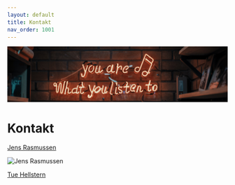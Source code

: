 ```yaml
---
layout: default
title: Kontakt
nav_order: 1001
---
```

![](../image/podcast.jpg)
# Kontakt
[Jens Rasmussen](https://linkedin.com/in/fimano/)


![Jens Rasmussen](https://www.linkedin.com/in/fimano/detail/photo/ "Jens")



[Tue Hellstern](https://linkedin.com/in/hellstern/)
